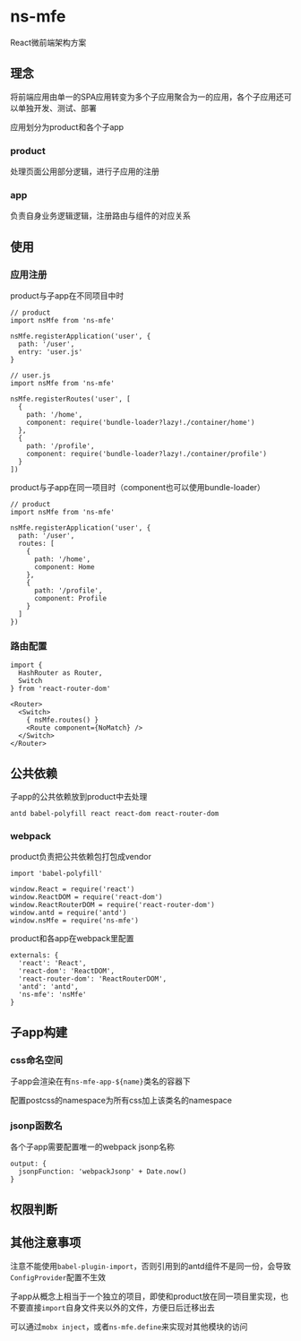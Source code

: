 # ns-mfe

React微前端架构方案

## 理念

将前端应用由单一的SPA应用转变为多个子应用聚合为一的应用，各个子应用还可以单独开发、测试、部署

应用划分为product和各个子app

### product

处理页面公用部分逻辑，进行子应用的注册

### app

负责自身业务逻辑逻辑，注册路由与组件的对应关系

## 使用

### 应用注册

product与子app在不同项目中时

```
// product
import nsMfe from 'ns-mfe'

nsMfe.registerApplication('user', {
  path: '/user',
  entry: 'user.js'
}

// user.js
import nsMfe from 'ns-mfe'

nsMfe.registerRoutes('user', [
  {
    path: '/home',
    component: require('bundle-loader?lazy!./container/home')
  },
  {
    path: '/profile',
    component: require('bundle-loader?lazy!./container/profile')
  }
])
```

product与子app在同一项目时（component也可以使用bundle-loader）

```
// product
import nsMfe from 'ns-mfe'

nsMfe.registerApplication('user', {
  path: '/user',
  routes: [
    {
      path: '/home',
      component: Home
    },
    {
      path: '/profile',
      component: Profile
    }
  ]
})
```

### 路由配置

```
import {
  HashRouter as Router,
  Switch
} from 'react-router-dom'

<Router>
  <Switch>
    { nsMfe.routes() }
    <Route component={NoMatch} />
  </Switch>
</Router>
```

## 公共依赖

子app的公共依赖放到product中去处理

```
antd babel-polyfill react react-dom react-router-dom
```

### webpack

product负责把公共依赖包打包成vendor

```
import 'babel-polyfill'

window.React = require('react')
window.ReactDOM = require('react-dom')
window.ReactRouterDOM = require('react-router-dom')
window.antd = require('antd')
window.nsMfe = require('ns-mfe')
```

product和各app在webpack里配置

```
externals: {
  'react': 'React',
  'react-dom': 'ReactDOM',
  'react-router-dom': 'ReactRouterDOM',
  'antd': 'antd',
  'ns-mfe': 'nsMfe'
}
```

## 子app构建

### css命名空间

子app会渲染在有`ns-mfe-app-${name}`类名的容器下

配置postcss的namespace为所有css加上该类名的namespace

### jsonp函数名

各个子app需要配置唯一的webpack jsonp名称

```
output: {
  jsonpFunction: 'webpackJsonp' + Date.now()
}
```

## 权限判断

<!-- 权限交由各个子app自己判断，可以通过装饰一个permission的HOC -->

## 其他注意事项

注意不能使用`babel-plugin-import`，否则引用到的antd组件不是同一份，会导致`ConfigProvider`配置不生效

子app从概念上相当于一个独立的项目，即使和product放在同一项目里实现，也不要直接`import`自身文件夹以外的文件，方便日后迁移出去

可以通过`mobx inject`，或者`ns-mfe.define`来实现对其他模块的访问
